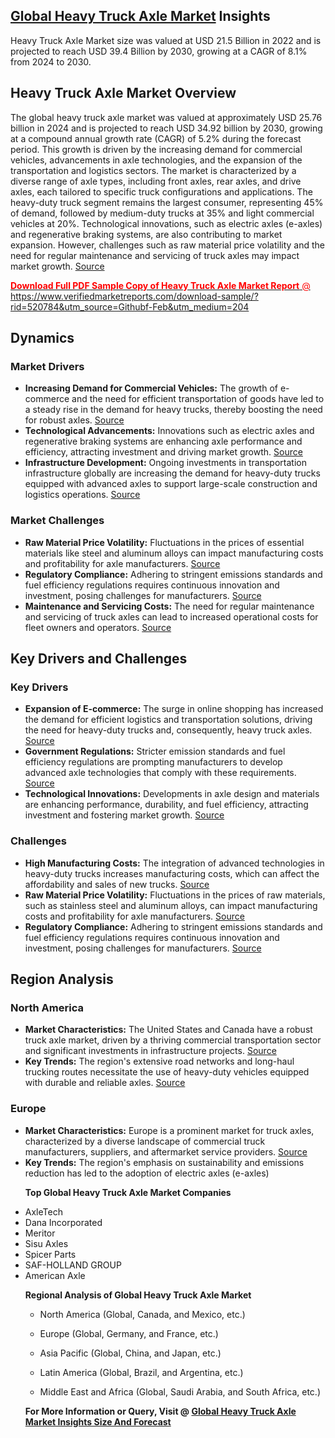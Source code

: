 <h2><a href="https://www.verifiedmarketreports.com/download-sample/?rid=520784&amp;utm_source=Githubf&amp;utm_medium=204" target="_blank">Global Heavy Truck Axle Market</a> Insights</h2><p>Heavy Truck Axle Market size was valued at USD 21.5 Billion in 2022 and is projected to reach USD 39.4 Billion by 2030, growing at a CAGR of 8.1% from 2024 to 2030.</p><p> <h2>Heavy Truck Axle Market Overview</h2> <p>The global heavy truck axle market was valued at approximately USD 25.76 billion in 2024 and is projected to reach USD 34.92 billion by 2030, growing at a compound annual growth rate (CAGR) of 5.2% during the forecast period. This growth is driven by the increasing demand for commercial vehicles, advancements in axle technologies, and the expansion of the transportation and logistics sectors. The market is characterized by a diverse range of axle types, including front axles, rear axles, and drive axles, each tailored to specific truck configurations and applications. The heavy-duty truck segment remains the largest consumer, representing 45% of demand, followed by medium-duty trucks at 35% and light commercial vehicles at 20%. Technological innovations, such as electric axles (e-axles) and regenerative braking systems, are also contributing to market expansion. However, challenges such as raw material price volatility and the need for regular maintenance and servicing of truck axles may impact market growth. <a href="https://www.24marketresearch.com/machines/8013032/global-truck-axle-2024-474">Source</a></p> <p><a href="https://www.24marketresearch.com/machines/8013032/global-truck-axle-2024-474"><p><span class=""><span style="color: #ff0000;"><strong>Download Full PDF Sample Copy of Heavy Truck Axle Market Report</strong> @ </span><a href="https://www.verifiedmarketreports.com/download-sample/?rid=520784&amp;utm_source=Githubf-Feb&amp;utm_medium=204" target="_blank">https://www.verifiedmarketreports.com/download-sample/?rid=520784&amp;utm_source=Githubf-Feb&amp;utm_medium=204</a></span></p></a></p> <h2>Dynamics</h2> <h3>Market Drivers</h3> <ul> <li><strong>Increasing Demand for Commercial Vehicles:</strong> The growth of e-commerce and the need for efficient transportation of goods have led to a steady rise in the demand for heavy trucks, thereby boosting the need for robust axles. <a href="https://pmarketresearch.com/heavy-truck-axle-market-research/">Source</a></li> <li><strong>Technological Advancements:</strong> Innovations such as electric axles and regenerative braking systems are enhancing axle performance and efficiency, attracting investment and driving market growth. <a href="https://www.24marketresearch.com/machines/8013032/global-truck-axle-2024-474">Source</a></li> <li><strong>Infrastructure Development:</strong> Ongoing investments in transportation infrastructure globally are increasing the demand for heavy-duty trucks equipped with advanced axles to support large-scale construction and logistics operations. <a href="https://www.24marketresearch.com/machines/8013032/global-truck-axle-2024-474">Source</a></li> </ul> <h3>Market Challenges</h3> <ul> <li><strong>Raw Material Price Volatility:</strong> Fluctuations in the prices of essential materials like steel and aluminum alloys can impact manufacturing costs and profitability for axle manufacturers. <a href="https://www.24marketresearch.com/machines/8013032/global-truck-axle-2024-474">Source</a></li> <li><strong>Regulatory Compliance:</strong> Adhering to stringent emissions standards and fuel efficiency regulations requires continuous innovation and investment, posing challenges for manufacturers. <a href="https://pmarketresearch.com/heavy-truck-axle-market-research/">Source</a></li> <li><strong>Maintenance and Servicing Costs:</strong> The need for regular maintenance and servicing of truck axles can lead to increased operational costs for fleet owners and operators. <a href="https://pmarketresearch.com/heavy-truck-axle-market-research/">Source</a></li> </ul> <h2>Key Drivers and Challenges</h2> <h3>Key Drivers</h3> <ul> <li><strong>Expansion of E-commerce:</strong> The surge in online shopping has increased the demand for efficient logistics and transportation solutions, driving the need for heavy-duty trucks and, consequently, heavy truck axles. <a href="https://pmarketresearch.com/heavy-truck-axle-market-research/">Source</a></li> <li><strong>Government Regulations:</strong> Stricter emission standards and fuel efficiency regulations are prompting manufacturers to develop advanced axle technologies that comply with these requirements. <a href="https://pmarketresearch.com/heavy-truck-axle-market-research/">Source</a></li> <li><strong>Technological Innovations:</strong> Developments in axle design and materials are enhancing performance, durability, and fuel efficiency, attracting investment and fostering market growth. <a href="https://www.24marketresearch.com/machines/8013032/global-truck-axle-2024-474">Source</a></li> </ul> <h3>Challenges</h3> <ul> <li><strong>High Manufacturing Costs:</strong> The integration of advanced technologies in heavy-duty trucks increases manufacturing costs, which can affect the affordability and sales of new trucks. <a href="https://www.prnewswire.com/news-releases/truck-axle-market-size-to-grow-at-a-cagr-of-4-84-by-2027-a-descriptive-analysis-of-five-forces-model-market-dynamics-and-segmentation---technavio-301741924.html">Source</a></li> <li><strong>Raw Material Price Volatility:</strong> Fluctuations in the prices of raw materials, such as stainless steel and aluminum alloys, can impact manufacturing costs and profitability for axle manufacturers. <a href="https://www.prnewswire.com/news-releases/truck-axle-market-size-to-grow-at-a-cagr-of-4-84-by-2027-a-descriptive-analysis-of-five-forces-model-market-dynamics-and-segmentation---technavio-301741924.html">Source</a></li> <li><strong>Regulatory Compliance:</strong> Adhering to stringent emissions standards and fuel efficiency regulations requires continuous innovation and investment, posing challenges for manufacturers. <a href="https://pmarketresearch.com/heavy-truck-axle-market-research/">Source</a></li> </ul> <h2>Region Analysis</h2> <h3>North America</h3> <ul> <li><strong>Market Characteristics:</strong> The United States and Canada have a robust truck axle market, driven by a thriving commercial transportation sector and significant investments in infrastructure projects. <a href="https://www.reanin.com/reports/global-truck-axle-market">Source</a></li> <li><strong>Key Trends:</strong> The region's extensive road networks and long-haul trucking routes necessitate the use of heavy-duty vehicles equipped with durable and reliable axles. <a href="https://www.reanin.com/reports/global-truck-axle-market">Source</a></li> </ul> <h3>Europe</h3> <ul> <li><strong>Market Characteristics:</strong> Europe is a prominent market for truck axles, characterized by a diverse landscape of commercial truck manufacturers, suppliers, and aftermarket service providers. <a href="https://www.reanin.com/reports/global-truck-axle-market">Source</a></li> <li><strong>Key Trends:</strong> The region's emphasis on sustainability and emissions reduction has led to the adoption of electric axles (e-axles)</p><p><strong>Top Global Heavy Truck Axle Market Companies</strong></p><div data-test-id=""><p><li>AxleTech</li><li> Dana Incorporated</li><li> Meritor</li><li> Sisu Axles</li><li> Spicer Parts</li><li> SAF-HOLLAND GROUP</li><li> American Axle</li></p><div><strong>Regional Analysis of&nbsp;Global Heavy Truck Axle Market</strong></div><ul><li dir="ltr"><p dir="ltr">North America&nbsp;(Global, Canada, and Mexico, etc.)</p></li><li dir="ltr"><p dir="ltr">Europe (Global, Germany, and France, etc.)</p></li><li dir="ltr"><p dir="ltr">Asia Pacific&nbsp;(Global, China, and Japan, etc.)</p></li><li dir="ltr"><p dir="ltr">Latin America&nbsp;(Global, Brazil, and Argentina, etc.)</p></li><li dir="ltr">Middle East and Africa&nbsp;(Global, Saudi Arabia, and South Africa, etc.)</li></ul><p><strong>For More Information or Query, Visit @&nbsp;</strong><strong><a href="https://www.verifiedmarketreports.com/product/heavy-truck-axle-market/?utm_source=Githubf&amp;utm_medium=204" target="_blank">Global Heavy Truck Axle Market Insights Size And Forecast</a></strong></p></div>
